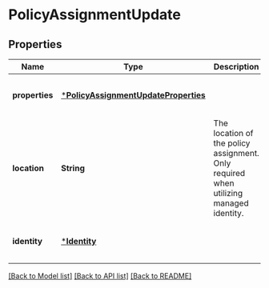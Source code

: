 # PolicyAssignmentUpdate


## Properties
Name | Type | Description | Notes
------------ | ------------- | ------------- | -------------
**properties** | [***PolicyAssignmentUpdateProperties**](PolicyAssignmentUpdateProperties.md) |  | [optional] [default to nothing]
**location** | **String** | The location of the policy assignment. Only required when utilizing managed identity. | [optional] [default to nothing]
**identity** | [***Identity**](Identity.md) |  | [optional] [default to nothing]


[[Back to Model list]](../README.md#models) [[Back to API list]](../README.md#api-endpoints) [[Back to README]](../README.md)


